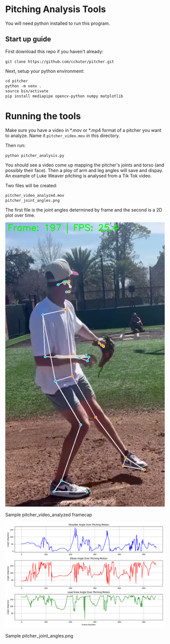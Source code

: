 # Pitching Analysis Tools
You will need python installed to run this program.

## Start up guide
First download this repo if you haven't already:

`git clone https://github.com/cchuter/pitcher.git`

Next, setup your python environment:
```
cd pitcher
python -m venv .
source bin/activate
pip install mediapipe opencv-python numpy matplotlib
```

# Running the tools
Make sure you have a video in *.mov or *.mp4 format of a pitcher you want to analyze. Name it `pitcher_video.mov` in this directory.

Then run:

`python pitcher_analysis.py`

You should see a video come up mapping the pitcher's joints and torso (and possibly their face). Then a ploy of arm and leg angles will save and dispay. An example of Luke Weaver pitching is analysed from a Tik Tok video.

Two files will be created:

```
pitcher_video_analyzed.mov
pitcher_joint_angles.png
```

The first file is the joint angles determined by frame and the second is a 2D plot over time.

![jpeg image](luke.jpg "Luke Weaver Pitching Analysis")

Sample pitcher_video_analyzed framecap

![png image](luke_joint_angles.png "Luke Weaver Joint Angles Chart")

Sample pitcher_joint_angles.png
